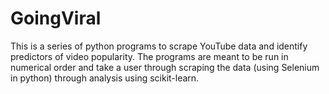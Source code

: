 # GoingViral
This is a series of python programs to scrape YouTube data and identify predictors of video popularity. The programs are meant to be run in numerical order and take a user through scraping the data (using Selenium in python) through analysis using scikit-learn. 
